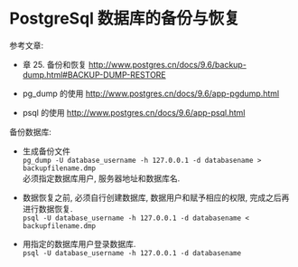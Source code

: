 PostgreSql 数据库的备份与恢复  
=

参考文章:  

* 章 25. 备份和恢复 http://www.postgres.cn/docs/9.6/backup-dump.html#BACKUP-DUMP-RESTORE  

* pg_dump 的使用 http://www.postgres.cn/docs/9.6/app-pgdump.html  

* psql 的使用 http://www.postgres.cn/docs/9.6/app-psql.html  

备份数据库:  

* 生成备份文件  
  `pg_dump -U database_username -h 127.0.0.1 -d databasename > backupfilename.dmp`  
  必须指定数据库用户, 服务器地址和数据库名.  

* 数据恢复之前, 必须自行创建数据库, 数据用户和赋予相应的权限, 完成之后再进行数据恢复.  
  `psql -U database_username -h 127.0.0.1 -d databasename < backupfilename.dmp`  

* 用指定的数据库用户登录数据库.  
  `psql -U database_username -h 127.0.0.1 -d databasename`  
